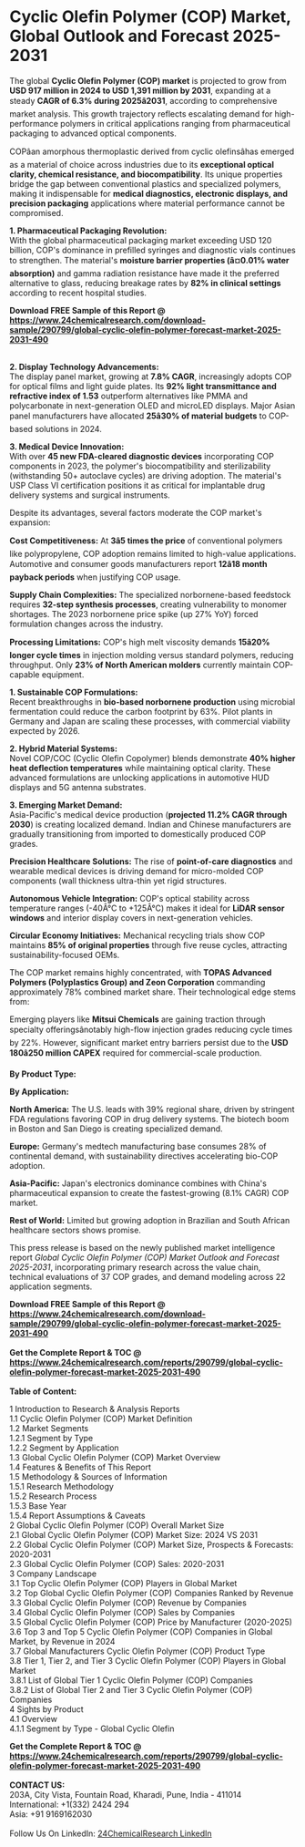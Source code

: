 <h1>Cyclic Olefin Polymer (COP) Market, Global Outlook and Forecast 2025-2031</h1><p>The global <strong>Cyclic Olefin Polymer (COP) market</strong> is projected to grow from <strong>USD 917 million in 2024 to USD 1,391 million by 2031</strong>, expanding at a steady <strong>CAGR of 6.3% during 2025â2031</strong>, according to comprehensive market analysis. This growth trajectory reflects escalating demand for high-performance polymers in critical applications ranging from pharmaceutical packaging to advanced optical components.</p><p>COPâan amorphous thermoplastic derived from cyclic olefinsâhas emerged as a material of choice across industries due to its <strong>exceptional optical clarity, chemical resistance, and biocompatibility</strong>. Its unique properties bridge the gap between conventional plastics and specialized polymers, making it indispensable for <strong>medical diagnostics, electronic displays, and precision packaging</strong> applications where material performance cannot be compromised.</p><p><strong>1. Pharmaceutical Packaging Revolution:</strong><br>With the global pharmaceutical packaging market exceeding USD 120 billion, COP's dominance in prefilled syringes and diagnostic vials continues to strengthen. The material's <strong>moisture barrier properties (â¤0.01% water absorption)</strong> and gamma radiation resistance have made it the preferred alternative to glass, reducing breakage rates by <strong>82% in clinical settings</strong> according to recent hospital studies.</p><div><b>Download FREE Sample of this Report @ 
            <a href="https://www.24chemicalresearch.com/download-sample/290799/global-cyclic-olefin-polymer-forecast-market-2025-2031-490">
            https://www.24chemicalresearch.com/download-sample/290799/global-cyclic-olefin-polymer-forecast-market-2025-2031-490</a></b></div><br><p><strong>2. Display Technology Advancements:</strong><br>The display panel market, growing at <strong>7.8% CAGR</strong>, increasingly adopts COP for optical films and light guide plates. Its <strong>92% light transmittance and refractive index of 1.53</strong> outperform alternatives like PMMA and polycarbonate in next-generation OLED and microLED displays. Major Asian panel manufacturers have allocated <strong>25â30% of material budgets</strong> to COP-based solutions in 2024.</p><p><strong>3. Medical Device Innovation:</strong><br>With over <strong>45 new FDA-cleared diagnostic devices</strong> incorporating COP components in 2023, the polymer's biocompatibility and sterilizability (withstanding 50+ autoclave cycles) are driving adoption. The material's USP Class VI certification positions it as critical for implantable drug delivery systems and surgical instruments.</p><p>Despite its advantages, several factors moderate the COP market's expansion:</p><p><strong>Cost Competitiveness:</strong> At <strong>3â5 times the price</strong> of conventional polymers like polypropylene, COP adoption remains limited to high-value applications. Automotive and consumer goods manufacturers report <strong>12â18 month payback periods</strong> when justifying COP usage.</p><p><strong>Supply Chain Complexities:</strong> The specialized norbornene-based feedstock requires <strong>32-step synthesis processes</strong>, creating vulnerability to monomer shortages. The 2023 norbornene price spike (up 27% YoY) forced formulation changes across the industry.</p><p><strong>Processing Limitations:</strong> COP's high melt viscosity demands <strong>15â20% longer cycle times</strong> in injection molding versus standard polymers, reducing throughput. Only <strong>23% of North American molders</strong> currently maintain COP-capable equipment.</p><p><strong>1. Sustainable COP Formulations:</strong><br>Recent breakthroughs in <strong>bio-based norbornene production</strong> using microbial fermentation could reduce the carbon footprint by 63%. Pilot plants in Germany and Japan are scaling these processes, with commercial viability expected by 2026.</p><p><strong>2. Hybrid Material Systems:</strong><br>Novel COP/COC (Cyclic Olefin Copolymer) blends demonstrate <strong>40% higher heat deflection temperatures</strong> while maintaining optical clarity. These advanced formulations are unlocking applications in automotive HUD displays and 5G antenna substrates.</p><p><strong>3. Emerging Market Demand:</strong><br>Asia-Pacific's medical device production (<strong>projected 11.2% CAGR through 2030</strong>) is creating localized demand. Indian and Chinese manufacturers are gradually transitioning from imported to domestically produced COP grades.</p><p><strong>Precision Healthcare Solutions:</strong> The rise of <strong>point-of-care diagnostics</strong> and wearable medical devices is driving demand for micro-molded COP components (wall thickness ultra-thin yet rigid structures.</p><p><strong>Autonomous Vehicle Integration:</strong> COP's optical stability across temperature ranges (-40Â°C to +125Â°C) makes it ideal for <strong>LiDAR sensor windows</strong> and interior display covers in next-generation vehicles.</p><p><strong>Circular Economy Initiatives:</strong> Mechanical recycling trials show COP maintains <strong>85% of original properties</strong> through five reuse cycles, attracting sustainability-focused OEMs.</p><p>The COP market remains highly concentrated, with <strong>TOPAS Advanced Polymers (Polyplastics Group) and Zeon Corporation</strong> commanding approximately 78% combined market share. Their technological edge stems from:</p><p>Emerging players like <strong>Mitsui Chemicals</strong> are gaining traction through specialty offeringsânotably high-flow injection grades reducing cycle times by 22%. However, significant market entry barriers persist due to the <strong>USD 180â250 million CAPEX</strong> required for commercial-scale production.</p><p><strong>By Product Type:</strong></p><p><strong>By Application:</strong></p><p><strong>North America:</strong> The U.S. leads with 39% regional share, driven by stringent FDA regulations favoring COP in drug delivery systems. The biotech boom in Boston and San Diego is creating specialized demand.</p><p><strong>Europe:</strong> Germany's medtech manufacturing base consumes 28% of continental demand, with sustainability directives accelerating bio-COP adoption.</p><p><strong>Asia-Pacific:</strong> Japan's electronics dominance combines with China's pharmaceutical expansion to create the fastest-growing (8.1% CAGR) COP market.</p><p><strong>Rest of World:</strong> Limited but growing adoption in Brazilian and South African healthcare sectors shows promise.</p><p>This press release is based on the newly published market intelligence report <em>Global Cyclic Olefin Polymer (COP) Market Outlook and Forecast 2025-2031</em>, incorporating primary research across the value chain, technical evaluations of 37 COP grades, and demand modeling across 22 application segments.</p><div><b>Download FREE Sample of this Report @ 
            <a href="https://www.24chemicalresearch.com/download-sample/290799/global-cyclic-olefin-polymer-forecast-market-2025-2031-490">
            https://www.24chemicalresearch.com/download-sample/290799/global-cyclic-olefin-polymer-forecast-market-2025-2031-490</a></b></div><br><div><b>Get the Complete Report & TOC @ 
            <a href="https://www.24chemicalresearch.com/reports/290799/global-cyclic-olefin-polymer-forecast-market-2025-2031-490">
            https://www.24chemicalresearch.com/reports/290799/global-cyclic-olefin-polymer-forecast-market-2025-2031-490</a></b></div><br>
            <b>Table of Content:</b><p>1 Introduction to Research & Analysis Reports<br />
 1.1 Cyclic Olefin Polymer (COP) Market Definition<br />
 1.2 Market Segments<br />
 1.2.1 Segment by Type<br />
 1.2.2 Segment by Application<br />
 1.3 Global Cyclic Olefin Polymer (COP) Market Overview<br />
 1.4 Features & Benefits of This Report<br />
 1.5 Methodology & Sources of Information<br />
 1.5.1 Research Methodology<br />
 1.5.2 Research Process<br />
 1.5.3 Base Year<br />
 1.5.4 Report Assumptions & Caveats<br />
2 Global Cyclic Olefin Polymer (COP) Overall Market Size<br />
 2.1 Global Cyclic Olefin Polymer (COP) Market Size: 2024 VS 2031<br />
 2.2 Global Cyclic Olefin Polymer (COP) Market Size, Prospects & Forecasts: 2020-2031<br />
 2.3 Global Cyclic Olefin Polymer (COP) Sales: 2020-2031<br />
3 Company Landscape<br />
 3.1 Top Cyclic Olefin Polymer (COP) Players in Global Market<br />
 3.2 Top Global Cyclic Olefin Polymer (COP) Companies Ranked by Revenue<br />
 3.3 Global Cyclic Olefin Polymer (COP) Revenue by Companies<br />
 3.4 Global Cyclic Olefin Polymer (COP) Sales by Companies<br />
 3.5 Global Cyclic Olefin Polymer (COP) Price by Manufacturer (2020-2025)<br />
 3.6 Top 3 and Top 5 Cyclic Olefin Polymer (COP) Companies in Global Market, by Revenue in 2024<br />
 3.7 Global Manufacturers Cyclic Olefin Polymer (COP) Product Type<br />
 3.8 Tier 1, Tier 2, and Tier 3 Cyclic Olefin Polymer (COP) Players in Global Market<br />
 3.8.1 List of Global Tier 1 Cyclic Olefin Polymer (COP) Companies<br />
 3.8.2 List of Global Tier 2 and Tier 3 Cyclic Olefin Polymer (COP) Companies<br />
4 Sights by Product<br />
 4.1 Overview<br />
 4.1.1 Segment by Type - Global Cyclic Olefin</p><div><b>Get the Complete Report & TOC @ 
            <a href="https://www.24chemicalresearch.com/reports/290799/global-cyclic-olefin-polymer-forecast-market-2025-2031-490">
            https://www.24chemicalresearch.com/reports/290799/global-cyclic-olefin-polymer-forecast-market-2025-2031-490</a></b></div><br><b>CONTACT US:</b><br>
            203A, City Vista, Fountain Road, Kharadi, Pune, India - 411014<br>
            International: +1(332) 2424 294<br>
            Asia: +91 9169162030 <br><br>
            Follow Us On LinkedIn: <a href="https://www.linkedin.com/company/24chemicalresearch/">24ChemicalResearch LinkedIn</a>